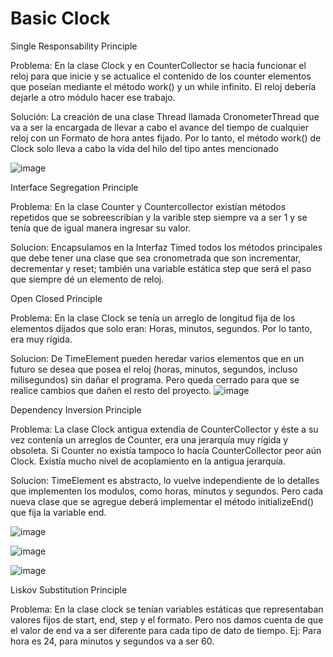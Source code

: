 # Basic Clock

Single Responsability Principle 

Problema: En la clase Clock y en CounterCollector se hacía funcionar el reloj para que inicie y se actualice el contenido de los counter elementos que poseían mediante el método work() y un while infinito. El reloj debería dejarle a otro módulo hacer ese trabajo. 


Solución: La creación de una clase Thread llamada CronometerThread que va a ser la encargada de llevar a cabo el avance del tiempo de cualquier reloj con un Formato de hora antes fijado. Por lo tanto, el método work() de Clock solo lleva a cabo la vida del hilo del tipo antes mencionado 

![image](https://user-images.githubusercontent.com/73257661/99893730-cdb28780-2c4f-11eb-83b5-90227e217182.png)

Interface Segregation Principle 

Problema: En la clase Counter y Countercollector existían métodos repetidos que se sobreescribían y la varible step siempre va a ser 1 y se tenía que de igual manera ingresar su valor. 


Solucion: Encapsulamos en la Interfaz Timed todos los métodos principales que debe tener una clase que sea cronometrada que son incrementar, decrementar y reset; también una variable estática step que será el paso que siempre dé un elemento de reloj. 


Open Closed Principle 

Problema: En la clase Clock se tenía un arreglo de longitud fija de los elementos dijados que solo eran: Horas, minutos, segundos. Por lo tanto, era muy rígida. 


Solucion: De TimeElement pueden heredar varios elementos que en un futuro se desea que posea el reloj (horas, minutos, segundos, incluso milisegundos) sin dañar el programa. Pero queda cerrado para que se realice cambios que dañen el resto del proyecto. 
![image](https://user-images.githubusercontent.com/73257661/99893541-06059600-2c4f-11eb-97cf-4823fbb185c2.png)

Dependency Inversion Principle 

Problema: La clase Clock antigua extendía de CounterCollector y éste a su vez contenía un arreglos de Counter, era una jerarquía muy rígida y obsoleta. Si Counter no existía tampoco lo hacía CounterCollector peor aún Clock. Existía mucho nivel de acoplamiento en la antigua jerarquía. 

Solucion:  TimeElement es abstracto, lo vuelve independiente de lo detalles que implementen los modulos, como horas, minutos y segundos. Pero cada nueva clase que se agregue deberá implementar el método initializeEnd() que fija la variable end.


![image](https://user-images.githubusercontent.com/73257661/99893595-714f6800-2c4f-11eb-927b-82c84a34fced.png)


![image](https://user-images.githubusercontent.com/73257661/99893599-8af0af80-2c4f-11eb-9859-6b90a1a36986.png)


![image](https://user-images.githubusercontent.com/73257661/99893654-a8257e00-2c4f-11eb-9e89-fa99d1ff280e.png)

Liskov Substitution Principle 

Problema: En la clase clock se tenían variables estáticas que representaban valores fijos de start, end, step y el formato. Pero nos damos cuenta de que el valor de end va a ser diferente para cada tipo de dato de tiempo. Ej: Para hora es 24, para minutos y segundos va a ser 60.  
